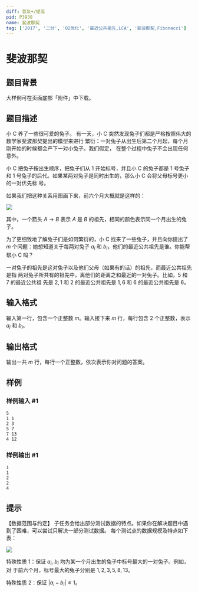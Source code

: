 ```yaml
---
diff: 普及+/提高
pid: P3938
name: 斐波那契
tag: ['2017', '二分', 'O2优化', '最近公共祖先,LCA', '斐波那契,Fibonacci']
---
```

# 斐波那契
## 题目背景

大样例可在页面底部「附件」中下载。
## 题目描述

小 C 养了一些很可爱的兔子。 有一天，小 C 突然发现兔子们都是严格按照伟大的数学家斐波那契提出的模型来进行 繁衍：一对兔子从出生后第二个月起，每个月刚开始的时候都会产下一对小兔子。我们假定， 在整个过程中兔子不会出现任何意外。

小 C 把兔子按出生顺序，把兔子们从 1 开始标号，并且小 C 的兔子都是 1 号兔子和 1 号兔子的后代。如果某两对兔子是同时出生的，那么小 C 会将父母标号更小的一对优先标 号。

如果我们把这种关系用图画下来，前六个月大概就是这样的：

 
  ![](https://cdn.luogu.com.cn/upload/pic/9806.png) 

其中，一个箭头 $A \to B$ 表示 $A$ 是 $B$ 的祖先，相同的颜色表示同一个月出生的兔子。

为了更细致地了解兔子们是如何繁衍的，小 C 找来了一些兔子，并且向你提出了 $m$ 个问题：她想知道关于每两对兔子 $a_i$ 和 $b_i$，他们的最近公共祖先是谁。你能帮帮小 C 吗？

一对兔子的祖先是这对兔子以及他们父母（如果有的话）的祖先，而最近公共祖先是指 两对兔子所共有的祖先中，离他们的距离之和最近的一对兔子。比如，$5$ 和 $7$ 的最近公共祖 先是 $2,1$ 和 $2$ 的最近公共祖先是 $1,6$ 和 $6$ 的最近公共祖先是 $6$。

## 输入格式

输入第一行，包含一个正整数 $m$。输入接下来 $m$ 行，每行包含 $2$ 个正整数，表示 $a_i$ 和 $b_i$。

## 输出格式

输出一共 $m$ 行，每行一个正整数，依次表示你对问题的答案。

## 样例

### 样例输入 #1
```
5 
1 1 
2 3 
5 7 
7 13 
4 12
```
### 样例输出 #1
```
1 
1 
2 
2 
4 
```
## 提示

【数据范围与约定】 子任务会给出部分测试数据的特点。如果你在解决题目中遇到了困难，可以尝试只解决一部分测试数据。 每个测试点的数据规模及特点如下表：

 ![](https://cdn.luogu.com.cn/upload/pic/9807.png) 

特殊性质 $1$：保证 $a_i$, $b_i$ 均为某一个月出生的兔子中标号最大的一对兔子。例如，对 于前六个月，标号最大的兔子分别是 $1, 2, 3, 5, 8, 13$。

特殊性质 $2$：保证 $|a_i-b_i|\le 1$。


